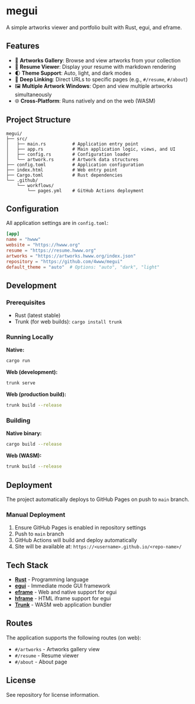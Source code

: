 # megui

A simple artworks viewer and portfolio built with Rust, egui, and eframe.

## Features

- 🎨 **Artworks Gallery**: Browse and view artworks from your collection
- 📄 **Resume Viewer**: Display your resume with markdown rendering
- 🌓 **Theme Support**: Auto, light, and dark modes
- 🔗 **Deep Linking**: Direct URLs to specific pages (e.g., `#/resume`, `#/about`)
- 🖼️ **Multiple Artwork Windows**: Open and view multiple artworks simultaneously
- 🌐 **Cross-Platform**: Runs natively and on the web (WASM)

## Project Structure

```
megui/
├── src/
│   ├── main.rs          # Application entry point
│   ├── app.rs           # Main application logic, views, and UI
│   ├── config.rs        # Configuration loader
│   └── artwork.rs       # Artwork data structures
├── config.toml          # Application configuration
├── index.html           # Web entry point
├── Cargo.toml           # Rust dependencies
└── .github/
    └── workflows/
        └── pages.yml    # GitHub Actions deployment
```

## Configuration

All application settings are in `config.toml`:

```toml
[app]
name = "hwww"
website = "https://hwww.org"
resume = "https://resume.hwww.org"
artworks = "https://artworks.hwww.org/index.json"
repository = "https://github.com/4www/megui"
default_theme = "auto"  # Options: "auto", "dark", "light"
```

## Development

### Prerequisites

- Rust (latest stable)
- Trunk (for web builds): `cargo install trunk`

### Running Locally

**Native:**
```bash
cargo run
```

**Web (development):**
```bash
trunk serve
```

**Web (production build):**
```bash
trunk build --release
```

### Building

**Native binary:**
```bash
cargo build --release
```

**Web (WASM):**
```bash
trunk build --release
```

## Deployment

The project automatically deploys to GitHub Pages on push to `main` branch.

### Manual Deployment

1. Ensure GitHub Pages is enabled in repository settings
2. Push to `main` branch
3. GitHub Actions will build and deploy automatically
4. Site will be available at: `https://<username>.github.io/<repo-name>/`

## Tech Stack

- **[Rust](https://www.rust-lang.org/)** - Programming language
- **[egui](https://www.egui.rs/)** - Immediate mode GUI framework
- **[eframe](https://github.com/emilk/egui/tree/master/crates/eframe)** - Web and native support for egui
- **[hframe](https://github.com/lucasmerlin/hello_egui/tree/main/crates/hframe)** - HTML iframe support for egui
- **[Trunk](https://trunkrs.dev/)** - WASM web application bundler

## Routes

The application supports the following routes (on web):

- `#/artworks` - Artworks gallery view
- `#/resume` - Resume viewer
- `#/about` - About page

## License

See repository for license information.
